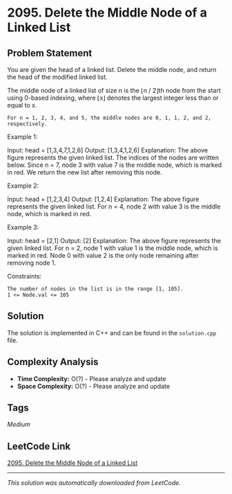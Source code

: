 # 2095. Delete the Middle Node of a Linked List

## Problem Statement

You are given the head of a linked list. Delete the middle node, and return the head of the modified linked list.

The middle node of a linked list of size n is the &lfloor;n / 2&rfloor;th node from the start using 0-based indexing, where &lfloor;x&rfloor; denotes the largest integer less than or equal to x.

	For n = 1, 2, 3, 4, and 5, the middle nodes are 0, 1, 1, 2, and 2, respectively.

Example 1:

Input: head = [1,3,4,7,1,2,6]
Output: [1,3,4,1,2,6]
Explanation:
The above figure represents the given linked list. The indices of the nodes are written below.
Since n = 7, node 3 with value 7 is the middle node, which is marked in red.
We return the new list after removing this node. 

Example 2:

Input: head = [1,2,3,4]
Output: [1,2,4]
Explanation:
The above figure represents the given linked list.
For n = 4, node 2 with value 3 is the middle node, which is marked in red.

Example 3:

Input: head = [2,1]
Output: [2]
Explanation:
The above figure represents the given linked list.
For n = 2, node 1 with value 1 is the middle node, which is marked in red.
Node 0 with value 2 is the only node remaining after removing node 1.

Constraints:

	The number of nodes in the list is in the range [1, 105].
	1 <= Node.val <= 105

## Solution

The solution is implemented in C++ and can be found in the `solution.cpp` file.

## Complexity Analysis

- **Time Complexity:** O(?) - Please analyze and update
- **Space Complexity:** O(?) - Please analyze and update

## Tags

*Medium*

## LeetCode Link

[2095. Delete the Middle Node of a Linked List](https://leetcode.com/problems/delete-the-middle-node-of-a-linked-list/)

---

*This solution was automatically downloaded from LeetCode.*
